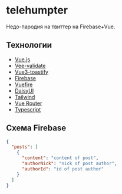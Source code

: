 # telehumpter

Недо-пародия на твиттер на Firebase+Vue.

## Технологии

- [Vue.js](https://vuejs.org/)
- [Vee-validate](https://vee-validate.logaretm.com/v4/)
- [Vue3-toastify](https://vue3-toastify.js-bridge.com/)
- [Firebase](https://firebase.google.com/)
- [Vuefire](https://vuefire.vuejs.org/)
- [DaisyUI](https://daisyui.com/)
- [Tailwind](https://tailwindcss.com/)
- [Vue Router](https://router.vuejs.org/)
- [Typescript](https://www.typescriptlang.org/)

## Схема Firebase

```json
{
  "posts": [
    {
      "content": "content of post",
      "authorNick": "nick of post author",
      "authorId": "id of post author"
    }
  ]
}
```
